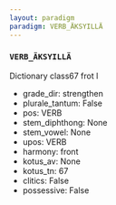 ```yaml
---
layout: paradigm
paradigm: VERB_ÄKSYILLÄ
---
```

### ` VERB_ÄKSYILLÄ `

Dictionary class67 frot l
* grade_dir: strengthen
* plurale_tantum: False
* pos: VERB
* stem_diphthong: None
* stem_vowel: None
* upos: VERB
* harmony: front
* kotus_av: None
* kotus_tn: 67
* clitics: False
* possessive: False
